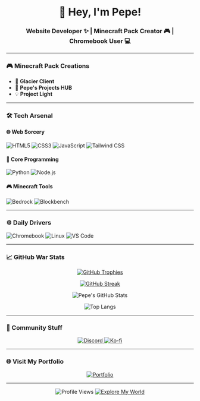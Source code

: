 <h1 align="center">👋 Hey, I'm Pepe!</h1>
<h3 align="center">Website Developer ✨ | Minecraft Pack Creator 🎮 | Chromebook User 💻</h3>

---

### 🎮 Minecraft Pack Creations
- 🐻 **Glacier Client**  
- 🎨 **Pepe's Projects HUB**  
- 💡 **Project Light**

---

### 🛠️ Tech Arsenal

#### 🌐 Web Sorcery
![HTML5](https://img.shields.io/badge/-HTML5-E34F26?style=flat-square&logo=html5&logoColor=white)
![CSS3](https://img.shields.io/badge/-CSS3-1572B6?style=flat-square&logo=css3&logoColor=white)
![JavaScript](https://img.shields.io/badge/-JavaScript-F7DF1E?style=flat-square&logo=javascript&logoColor=black)
![Tailwind CSS](https://img.shields.io/badge/-Tailwind-38B2AC?style=flat-square&logo=tailwind-css&logoColor=white)

#### 🧠 Core Programming
![Python](https://img.shields.io/badge/-Python-3776AB?style=flat-square&logo=python&logoColor=white)
![Node.js](https://img.shields.io/badge/-Node.js-339933?style=flat-square&logo=nodedotjs&logoColor=white)

#### 🎮 Minecraft Tools
![Bedrock](https://img.shields.io/badge/-Bedrock-62B47A?style=flat-square&logo=minecraft&logoColor=white)
![Blockbench](https://img.shields.io/badge/-Blockbench-FF7F00?style=flat-square&logo=blender&logoColor=white)

---

### ⚙️ Daily Drivers
![Chromebook](https://img.shields.io/badge/-ChromeOS-4285F4?style=flat-square&logo=google-chrome&logoColor=white)
![Linux](https://img.shields.io/badge/-Linux-FCC624?style=flat-square&logo=linux&logoColor=black)
![VS Code](https://img.shields.io/badge/-VS%20Code-007ACC?style=flat-square&logo=visual-studio-code&logoColor=white)

---

### 📈 GitHub War Stats

<div align="center">

[![GitHub Trophies](https://github-profile-trophy.vercel.app/?username=pepeongithub&theme=onedark&row=1&margin-w=15)](https://github.com/ryo-ma/github-profile-trophy)

[![GitHub Streak](https://streak-stats.demolab.com?user=pepeongithub&theme=tokyonight)](https://git.io/streak-stats)

![Pepe's GitHub Stats](https://github-readme-stats.vercel.app/api?username=pepeongithub&show_icons=true&theme=tokyonight&include_all_commits=true)

![Top Langs](https://github-readme-stats.vercel.app/api/top-langs/?username=pepeongithub&layout=compact&theme=tokyonight)

</div>

---

### 🎯 Community Stuff

<p align="center">
  <a href="https://discord.com/users/653986158552023050">
    <img src="https://img.shields.io/badge/Discord-%20Pepe%230001-5865F2?style=flat-square&logo=discord&logoColor=white" alt="Discord">
  </a>
  <a href="https://ko-fi.com/pepeonkofi">
    <img src="https://img.shields.io/badge/-Buy%20me%20a%20coffee-FF5E5B?style=flat-square&logo=ko-fi" alt="Ko-fi">
  </a>
</p>

---

### 🌐 Visit My Portfolio
<p align="center">
  <a href="https://pepeongithub.github.io/Pepes-Portfolio">
    <img src="https://img.shields.io/badge/Check%20Out%20My%20Portfolio-2EA043?style=flat-square&logo=github&logoColor=white" alt="Portfolio">
  </a>
</p>

---

<p align="center">
  <img src="https://komarev.com/ghpvc/?username=pepeongithub&color=blueviolet&style=flat-square" alt="Profile Views">
  <a href="https://github.com/pepeongithub?tab=repositories">
    <img src="https://img.shields.io/badge/-Explore%20My%20World-2EA043?style=flat-square&logo=github" alt="Explore My World">
  </a>
</p>